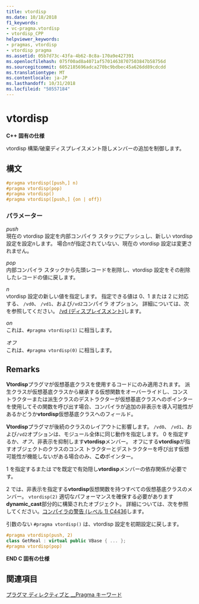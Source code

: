 ```yaml
---
title: vtordisp
ms.date: 10/18/2018
f1_keywords:
- vc-pragma.vtordisp
- vtordisp_CPP
helpviewer_keywords:
- pragmas, vtordisp
- vtordisp pragma
ms.assetid: 05b7d73c-43fa-4b62-8c8a-170a9e427391
ms.openlocfilehash: 075f00ad8a4071af57014638707503847b58756d
ms.sourcegitcommit: 6052185696adca270bc9bdbec45a626dd89cdcdd
ms.translationtype: MT
ms.contentlocale: ja-JP
ms.lasthandoff: 10/31/2018
ms.locfileid: "50557184"
---
```

# <a name="vtordisp"></a>vtordisp

**C++ 固有の仕様**

vtordisp 構築/破棄ディスプレイスメント隠しメンバーの追加を制御します。

## <a name="syntax"></a>構文

```cpp
#pragma vtordisp([push,] n)
#pragma vtordisp(pop)
#pragma vtordisp()
#pragma vtordisp([push,] {on | off})
```

### <a name="parameters"></a>パラメーター

*push*<br/>
現在の vtordisp 設定を内部コンパイラ スタックにプッシュし、新しい vtordisp 設定を設定*n*します。  場合*n*が指定されていない、現在の vtordisp 設定は変更されません。

*pop*<br/>
内部コンパイラ スタックから先頭レコードを削除し、vtordisp 設定をその削除したレコードの値に戻します。

*n*<br/>
vtordisp 設定の新しい値を指定します。 指定できる値は 0、1 または 2 に対応する、 `/vd0`、 `/vd1`、および`/vd2`コンパイラ オプション。 詳細については、次を参照してください。 [/vd (ディスプレイスメント)](../build/reference/vd-disable-construction-displacements.md)します。

*on*<br/>
これは、`#pragma vtordisp(1)` に相当します。

*オフ*<br/>
これは、`#pragma vtordisp(0)` に相当します。

## <a name="remarks"></a>Remarks

**Vtordisp**プラグマが仮想基底クラスを使用するコードにのみ適用されます。 派生クラスが仮想基底クラスから継承する仮想関数をオーバーライドし、コンス トラクターまたは派生クラスのデストラクターが仮想基底クラスへのポインターを使用してその関数を呼び出す場合、コンパイラが追加の非表示を導入可能性があるかどうか**vtordisp**仮想基底クラスへのフィールド。

**Vtordisp**プラグマが後続のクラスのレイアウトに影響します。 `/vd0`、 `/vd1`、および`/vd2`オプションは、モジュール全体に同じ動作を指定します。 0 を指定するか、*オフ*、非表示を抑制します**vtordisp**メンバー。 オフにする**vtordisp**が指すオブジェクトのクラスのコンス トラクターとデストラクターを呼び出す仮想可能性が機能しないがある場合のみ、**この**ポインター。

1 を指定するまたは*で*を既定で有効隠し**vtordisp**メンバーの依存関係が必要です。

2 では、非表示を指定する**vtordisp**仮想関数を持つすべての仮想基底クラスのメンバー。  `vtordisp(2)` 適切なパフォーマンスを確保する必要があります**dynamic_cast**部分的に構築されたオブジェクト。 詳細については、次を参照してください。[コンパイラの警告 (レベル 1) C4436](../error-messages/compiler-warnings/compiler-warning-level-1-c4436.md)します。

引数のない `#pragma vtordisp()` は、vtordisp 設定を初期設定に戻します。

```cpp
#pragma vtordisp(push, 2)
class GetReal : virtual public VBase { ... };
#pragma vtordisp(pop)
```

**END C 固有の仕様**

## <a name="see-also"></a>関連項目

[プラグマ ディレクティブと __Pragma キーワード](../preprocessor/pragma-directives-and-the-pragma-keyword.md)